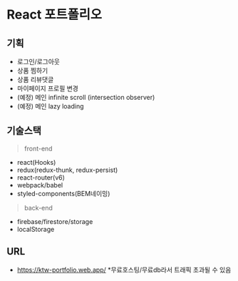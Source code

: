 # React 포트폴리오

## 기획
- 로그인/로그아웃
- 상품 찜하기
- 상품 리뷰댓글
- 마이페이지 프로필 변경
- (예정) 메인 infinite scroll (intersection observer)
- (예정) 메인 lazy loading 

## 기술스택
> front-end
- react(Hooks)
- redux(redux-thunk, redux-persist)
- react-router(v6)
- webpack/babel
- styled-components(BEM네이밍)

> back-end
- firebase/firestore/storage
- localStorage

## URL
- https://ktw-portfolio.web.app/
*무료호스팅/무료db라서 트래픽 초과될 수 있음
